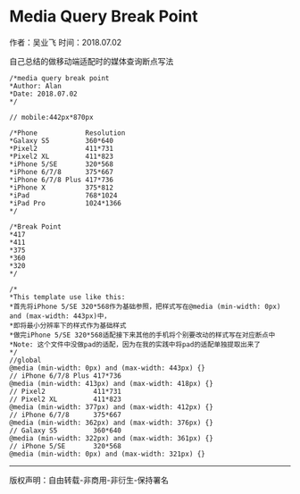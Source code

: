 # Media Query Break Point
作者：吴业飞
时间：2018.07.02

自己总结的做移动端适配时的媒体查询断点写法  

	
	/*media query break point
	*Author: Alan
	*Date: 2018.07.02
	*/
	
	// mobile:442px*870px
	
	/*Phone            Resolution
	*Galaxy S5         360*640
	*Pixel2            411*731
	*Pixel2 XL         411*823
	*iPhone 5/SE       320*568
	*iPhone 6/7/8      375*667
	*iPhone 6/7/8 Plus 417*736
	*iPhone X          375*812
	*iPad              768*1024
	*iPad Pro          1024*1366
	*/
	
	/*Break Point
	*417
	*411
	*375
	*360
	*320
	*/
	
	/*
	*This template use like this:
	*首先将iPhone 5/SE 320*568作为基础参照，把样式写在@media (min-width: 0px) and (max-width: 443px)中，
	*即将最小分辨率下的样式作为基础样式
	*做完iPhone 5/SE 320*568适配接下来其他的手机将个别要改动的样式写在对应断点中
	*Note: 这个文件中没做pad的适配，因为在我的实践中将pad的适配单独提取出来了
	*/
	//global
	@media (min-width: 0px) and (max-width: 443px) {}
	// iPhone 6/7/8 Plus 417*736
	@media (min-width: 413px) and (max-width: 418px) {}
	// Pixel2            411*731
	// Pixel2 XL         411*823
	@media (min-width: 377px) and (max-width: 412px) {}
	// iPhone 6/7/8      375*667
	@media (min-width: 362px) and (max-width: 376px) {}
	// Galaxy S5         360*640
	@media (min-width: 322px) and (max-width: 361px) {}
	// iPhone 5/SE       320*568
	@media (min-width: 0px) and (max-width: 321px) {}
	
	
	



---

版权声明：自由转载-非商用-非衍生-保持署名
